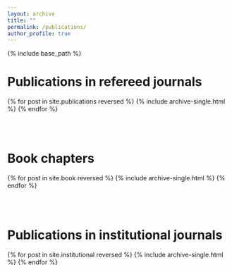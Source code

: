 ```yaml
---
layout: archive
title: ""
permalink: /publications/
author_profile: true
---
```


{% include base_path %}


Publications in refereed journals
======

{% for post in site.publications reversed %}
  {% include archive-single.html %}
{% endfor %}

<br>
<br>

Book chapters
======

{% for post in site.book reversed %}
  {% include archive-single.html %}
{% endfor %}

<br>
<br>

Publications in institutional journals
======

{% for post in site.institutional reversed %}
  {% include archive-single.html %}
{% endfor %}
